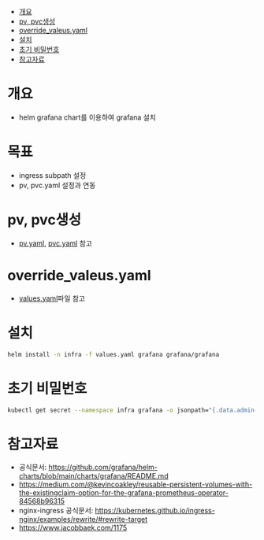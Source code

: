 - [개요](#--)
- [pv, pvc생성](#pv--pvc--)
- [override_valeus.yaml](#override-valeusyaml)
- [설치](#--)
- [초기 비밀번호](#-------)
- [참고자료](#----)

# 개요
* helm grafana chart를 이용하여 grafana 설치

# 목표
* ingress subpath 설정
* pv, pvc.yaml 설정과 연동

# pv, pvc생성
* [pv.yaml](./pv.yaml), [pvc.yaml](./pvc.yaml) 참고

# override_valeus.yaml
* [values.yaml](./values.yaml)파일 참고

# 설치
```sh
helm install -n infra -f values.yaml grafana grafana/grafana
```

# 초기 비밀번호
```sh
kubectl get secret --namespace infra grafana -o jsonpath="{.data.admin-password}" | base64 --decode ; echo
```

# 참고자료
* 공식문서: https://github.com/grafana/helm-charts/blob/main/charts/grafana/README.md
* https://medium.com/@kevincoakley/reusable-persistent-volumes-with-the-existingclaim-option-for-the-grafana-prometheus-operator-84568b96315
* nginx-ingress 공식문서: https://kubernetes.github.io/ingress-nginx/examples/rewrite/#rewrite-target
* https://www.jacobbaek.com/1175